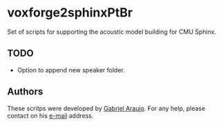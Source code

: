 voxforge2sphinxPtBr
===================

Set of scripts for supporting the acoustic model building for CMU Sphinx.

TODO
----

- Option to append new speaker folder.

Authors
-------

These scritps were developed by [Gabriel Araujo](http://www.gabrielaraujo.info). For any help, please contact on his [e-mail](mailto:gabrielaraujof@outlook.com) address.
